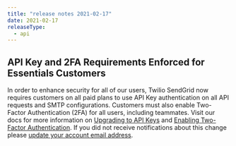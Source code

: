 ```yaml
---
title: "release notes 2021-02-17"
date: 2021-02-17
releaseType:
  - api
---
```

## API Key and 2FA Requirements Enforced for Essentials Customers


In order to enhance security for all of our users, Twilio SendGrid now requires customers on all paid plans to use API Key authentication on all API requests and SMTP configurations. Customers must also enable Two-Factor Authentication (2FA) for all users, including teammates. Visit our docs for more information on [Upgrading to API Keys]({{root_url}}/for-developers/sending-email/upgrade-your-authentication-method-to-api-keys/) and [Enabling Two-Factor Authentication]({{root_url}}/ui/account-and-settings/two-factor-authentication/). If you did not receive notifications about this change please [update your account email address]({{root_url}}docs/ui/account-and-settings/account/).